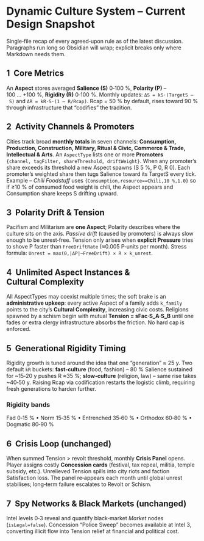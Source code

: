 # Dynamic Culture System – Current Design Snapshot
Single‑file recap of every agreed‑upon rule as of the latest discussion. Paragraphs run long so Obsidian will wrap; explicit breaks only where Markdown needs them.
## 1  Core Metrics
An **Aspect** stores averaged **Salience (S)** 0‑100 %, **Polarity (P)** –100 … +100 %, **Rigidity (R)** 0‑100 %. Monthly updates: `ΔS = kS·(TargetS – S)` and `ΔR = kR·S·(1 – R/Rcap)`. Rcap = 50 % by default, rises toward 90 % through infrastructure that “codifies” the tradition.
## 2  Activity Channels & Promoters
Cities track broad **monthly totals** in seven channels: **Consumption, Production, Construction, Military, Ritual & Civic, Commerce & Trade, Intellectual & Arts**. An `AspectType` lists one or more **Promoters** `{channel, tagFilter, shareThreshold, driftWeight}`. When any promoter’s share exceeds its threshold a new Aspect spawns (S 5 %, P 0, R 0). Each promoter’s weighted share then tugs Salience toward its TargetS every tick. Example – _Chili Foodstuff_ uses `{Consumption,resource==Chili,10 %,1.0}` so if ≥10 % of consumed food weight is chili, the Aspect appears and Consumption share keeps S drifting upward.
## 3  Polarity Drift & Tension
Pacifism and Militarism are **one Aspect**; Polarity describes where the culture sits on the axis. _Passive drift_ (caused by promoters) is always slow enough to be unrest‑free. Tension only arises when **explicit Pressure** tries to shove P faster than `FreeDriftRate` (≈0.005 P‑units per month). Stress formula: `Unrest = max(0,|ΔP|–FreeDrift) × R × k_unrest`.
## 4  Unlimited Aspect Instances & Cultural Complexity
All AspectTypes may coexist multiple times; the soft brake is an **administrative upkeep**: every active Aspect of a family adds `k_family` points to the city’s **Cultural Complexity**, increasing civic costs. Religions spawned by a schism begin with mutual **Tension = sFac·S_A·S_B** until one fades or extra clergy infrastructure absorbs the friction. No hard cap is enforced.
## 5  Generational Rigidity Timing
Rigidity growth is tuned around the idea that one “generation” ≈ 25 y. Two default `kR` buckets: **fast‑culture** (food, fashion) – 80 % Salience sustained for ~15‑20 y pushes R ≈35 %; **slow‑culture** (religion, law) – same rise takes ~40‑50 y. Raising Rcap via codification restarts the logistic climb, requiring fresh generations to harden further.
### Rigidity bands
Fad 0‑15 % • Norm 15‑35 % • Entrenched 35‑60 % • Orthodox 60‑80 % • Dogmatic 80‑90 %
## 6  Crisis Loop (unchanged)
When summed Tension > revolt threshold, monthly **Crisis Panel** opens. Player assigns costly **Concession cards** (festival, tax repeal, militia, temple subsidy, etc.). Unrelieved Tension spills into city riots and faction Satisfaction loss. The panel re‑appears each month until global unrest stabilises; long‑term failure escalates to Revolt or Schism.
## 7  Spy Networks & Black Markets (unchanged)
Intel levels 0‑3 reveal and quantify black‑market _Market_ nodes (`isLegal=false`). Concession “Police Sweep” becomes available at Intel 3, converting illicit flow into Tension relief at financial and political cost.